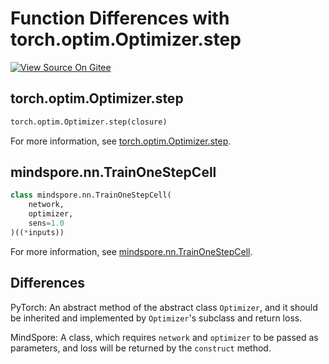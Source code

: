 # Function Differences with torch.optim.Optimizer.step

[![View Source On Gitee](https://mindspore-website.obs.cn-north-4.myhuaweicloud.com/website-images/r1.9/resource/_static/logo_source_en.png)](https://gitee.com/mindspore/docs/blob/r1.9/docs/mindspore/source_en/note/api_mapping/pytorch_diff/TrainOneStepCell.md)

## torch.optim.Optimizer.step

```python
torch.optim.Optimizer.step(closure)
```

For more information, see [torch.optim.Optimizer.step](https://pytorch.org/docs/1.5.0/optim.html#torch.optim.Optimizer.step).

## mindspore.nn.TrainOneStepCell

```python
class mindspore.nn.TrainOneStepCell(
    network,
    optimizer,
    sens=1.0
)((*inputs))
```

For more information, see [mindspore.nn.TrainOneStepCell](https://mindspore.cn/docs/en/r1.9/api_python/nn/mindspore.nn.TrainOneStepCell.html#mindspore.nn.TrainOneStepCell).

## Differences

PyTorch: An abstract method of the abstract class `Optimizer`, and it should be inherited and implemented by `Optimizer`'s subclass and return loss.

MindSpore: A class, which requires `network` and `optimizer` to be passed as parameters, and loss will be returned by the `construct` method.